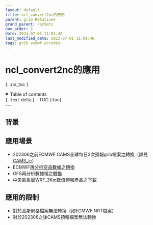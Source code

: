 ```yaml
---
layout: default
title: ncl_convert2nc的應用
parent: grib Relatives
grand_parent: Formats
nav_order: 2
date: 2023-07-01 11:01:42
last_modified_date: 2023-07-01 11:01:46
tags: grib ecmwf eccodes
---
```


# ncl_convert2nc的應用
{: .no_toc }

<details open markdown="block">
  <summary>
    Table of contents
  </summary>
  {: .text-delta }
- TOC
{:toc}
</details>
---

## 背景

## 應用場景

- 202306之前ECMWF CAMS全球每日2次預報grib檔案之轉換（詳見[CAMS_ic](../../AQana/GAQuality/ECMWF_CAMS/4.CAMS_ic.md)）
- ECMWF[再分析空品數據之轉換](../../AQana/GAQuality/ECMWF_rean/EC_ReAna.md)
- GFS再分析數據檔之[轉換](../../wind_models/EARR/7-3.gfs2csv.md)
- [中央氣象局WRF_3Km數值預報產品之下載](../../wind_models/cwbWRF_3Km/1.get_M-A0064.md)

## 應用的限制

- 對於高斯網格檔案無法轉換（如ECMWF NRT檔案）
- 對於202306之後CAMS預報檔案無法轉換